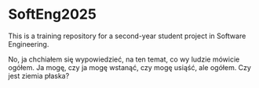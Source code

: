 # SoftEng2025

This is a training repository for a second-year student project in Software Engineering.


No, ja chchiałem się wypowiedzieć, na ten temat, co wy ludzie mówicie ogółem.
Ja mogę, czy ja mogę wstanąć, czy mogę usiąść, ale ogółem.
Czy jest ziemia płaska?